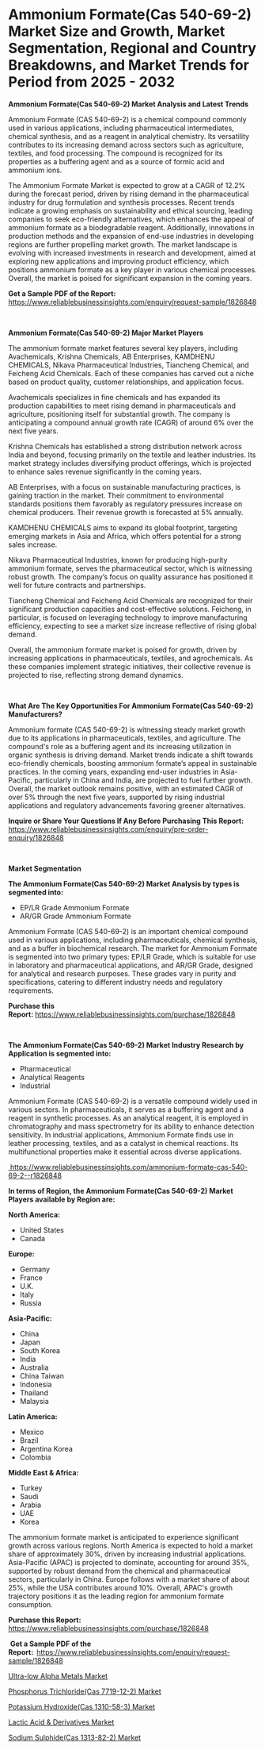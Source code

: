 <p><h1>Ammonium Formate(Cas 540-69-2) Market Size and Growth, Market Segmentation, Regional and Country Breakdowns, and Market Trends for Period from 2025 -  2032</h1></p><p><strong>Ammonium Formate(Cas 540-69-2) Market Analysis and Latest Trends</strong></p>
<p><p>Ammonium Formate (CAS 540-69-2) is a chemical compound commonly used in various applications, including pharmaceutical intermediates, chemical synthesis, and as a reagent in analytical chemistry. Its versatility contributes to its increasing demand across sectors such as agriculture, textiles, and food processing. The compound is recognized for its properties as a buffering agent and as a source of formic acid and ammonium ions.</p><p>The Ammonium Formate Market is expected to grow at a CAGR of 12.2% during the forecast period, driven by rising demand in the pharmaceutical industry for drug formulation and synthesis processes. Recent trends indicate a growing emphasis on sustainability and ethical sourcing, leading companies to seek eco-friendly alternatives, which enhances the appeal of ammonium formate as a biodegradable reagent. Additionally, innovations in production methods and the expansion of end-use industries in developing regions are further propelling market growth. The market landscape is evolving with increased investments in research and development, aimed at exploring new applications and improving product efficiency, which positions ammonium formate as a key player in various chemical processes. Overall, the market is poised for significant expansion in the coming years.</p></p>
<p><strong>Get a Sample PDF of the Report:&nbsp;</strong> <a href="https://www.reliablebusinessinsights.com/enquiry/request-sample/1826848?utm_campaign=60&utm_medium=2&utm_source=Github&utm_content=ia&utm_term=03022025&utm_id=ammonium-formatecas-540-69-2">https://www.reliablebusinessinsights.com/enquiry/request-sample/1826848</a></p>
<p>&nbsp;</p>
<p><strong>Ammonium Formate(Cas 540-69-2) Major Market Players</strong></p>
<p><p>The ammonium formate market features several key players, including Avachemicals, Krishna Chemicals, AB Enterprises, KAMDHENU CHEMICALS, Nikava Pharmaceutical Industries, Tiancheng Chemical, and Feicheng Acid Chemicals. Each of these companies has carved out a niche based on product quality, customer relationships, and application focus.</p><p>Avachemicals specializes in fine chemicals and has expanded its production capabilities to meet rising demand in pharmaceuticals and agriculture, positioning itself for substantial growth. The company is anticipating a compound annual growth rate (CAGR) of around 6% over the next five years.</p><p>Krishna Chemicals has established a strong distribution network across India and beyond, focusing primarily on the textile and leather industries. Its market strategy includes diversifying product offerings, which is projected to enhance sales revenue significantly in the coming years.</p><p>AB Enterprises, with a focus on sustainable manufacturing practices, is gaining traction in the market. Their commitment to environmental standards positions them favorably as regulatory pressures increase on chemical producers. Their revenue growth is forecasted at 5% annually.</p><p>KAMDHENU CHEMICALS aims to expand its global footprint, targeting emerging markets in Asia and Africa, which offers potential for a strong sales increase.</p><p>Nikava Pharmaceutical Industries, known for producing high-purity ammonium formate, serves the pharmaceutical sector, which is witnessing robust growth. The company’s focus on quality assurance has positioned it well for future contracts and partnerships.</p><p>Tiancheng Chemical and Feicheng Acid Chemicals are recognized for their significant production capacities and cost-effective solutions. Feicheng, in particular, is focused on leveraging technology to improve manufacturing efficiency, expecting to see a market size increase reflective of rising global demand.</p><p>Overall, the ammonium formate market is poised for growth, driven by increasing applications in pharmaceuticals, textiles, and agrochemicals. As these companies implement strategic initiatives, their collective revenue is projected to rise, reflecting strong demand dynamics.</p></p>
<p>&nbsp;</p>
<p><strong>What Are The Key Opportunities For Ammonium Formate(Cas 540-69-2) Manufacturers?</strong></p>
<p><p>Ammonium formate (CAS 540-69-2) is witnessing steady market growth due to its applications in pharmaceuticals, textiles, and agriculture. The compound's role as a buffering agent and its increasing utilization in organic synthesis is driving demand. Market trends indicate a shift towards eco-friendly chemicals, boosting ammonium formate’s appeal in sustainable practices. In the coming years, expanding end-user industries in Asia-Pacific, particularly in China and India, are projected to fuel further growth. Overall, the market outlook remains positive, with an estimated CAGR of over 5% through the next five years, supported by rising industrial applications and regulatory advancements favoring greener alternatives.</p></p>
<p><strong>Inquire or Share Your Questions If Any Before Purchasing This Report:</strong> <a href="https://www.reliablebusinessinsights.com/enquiry/pre-order-enquiry/1826848?utm_campaign=60&utm_medium=2&utm_source=Github&utm_content=ia&utm_term=03022025&utm_id=ammonium-formatecas-540-69-2">https://www.reliablebusinessinsights.com/enquiry/pre-order-enquiry/1826848</a></p>
<p>&nbsp;</p>
<p><strong>Market Segmentation</strong></p>
<p><strong>The Ammonium Formate(Cas 540-69-2) Market Analysis by types is segmented into:</strong></p>
<p><ul><li>EP/LR Grade Ammonium Formate</li><li>AR/GR Grade Ammonium Formate</li></ul></p>
<p><p>Ammonium Formate (CAS 540-69-2) is an important chemical compound used in various applications, including pharmaceuticals, chemical synthesis, and as a buffer in biochemical research. The market for Ammonium Formate is segmented into two primary types: EP/LR Grade, which is suitable for use in laboratory and pharmaceutical applications, and AR/GR Grade, designed for analytical and research purposes. These grades vary in purity and specifications, catering to different industry needs and regulatory requirements.</p></p>
<p><strong>Purchase this Report:&nbsp;</strong><a href="https://www.reliablebusinessinsights.com/purchase/1826848?utm_campaign=60&utm_medium=2&utm_source=Github&utm_content=ia&utm_term=03022025&utm_id=ammonium-formatecas-540-69-2">https://www.reliablebusinessinsights.com/purchase/1826848</a></p>
<p>&nbsp;</p>
<p><strong>The Ammonium Formate(Cas 540-69-2) Market Industry Research by Application is segmented into:</strong></p>
<p><ul><li>Pharmaceutical</li><li>Analytical Reagents</li><li>Industrial</li></ul></p>
<p><p>Ammonium Formate (CAS 540-69-2) is a versatile compound widely used in various sectors. In pharmaceuticals, it serves as a buffering agent and a reagent in synthetic processes. As an analytical reagent, it is employed in chromatography and mass spectrometry for its ability to enhance detection sensitivity. In industrial applications, Ammonium Formate finds use in leather processing, textiles, and as a catalyst in chemical reactions. Its multifunctional properties make it essential across diverse applications.</p></p>
<p><a href="https://www.reliablebusinessinsights.com/ammonium-formate-cas-540-69-2--r1826848?utm_campaign=60&utm_medium=2&utm_source=Github&utm_content=ia&utm_term=03022025&utm_id=ammonium-formatecas-540-69-2">&nbsp;https://www.reliablebusinessinsights.com/ammonium-formate-cas-540-69-2--r1826848</a></p>
<p><strong>In terms of Region, the Ammonium Formate(Cas 540-69-2) Market Players available by Region are:</strong></p>
<p>
    <p> <strong> North America: </strong>
        <ul>
            <li>United States</li>
            <li>Canada</li>
        </ul>
        </p> 
    <p> <strong> Europe: </strong>
        <ul>
            <li>Germany</li>
            <li>France</li>
            <li>U.K.</li>
            <li>Italy</li>
            <li>Russia</li>
        </ul>
        </p> 
    <p> <strong> Asia-Pacific: </strong>
        <ul>
            <li>China</li>
            <li>Japan</li>
            <li>South Korea</li>
            <li>India</li>
            <li>Australia</li>
            <li>China Taiwan</li>
            <li>Indonesia</li>
            <li>Thailand</li>
            <li>Malaysia</li>
        </ul>
        </p> 
    <p> <strong> Latin America: </strong>
        <ul>
            <li>Mexico</li>
            <li>Brazil</li>
            <li>Argentina Korea</li>
            <li>Colombia</li>
        </ul>
        </p> 
    <p> <strong> Middle East & Africa: </strong>
        <ul>
            <li>Turkey</li>
            <li>Saudi</li>
            <li>Arabia</li>
            <li>UAE</li>
            <li>Korea</li>
        </ul>
    </p>
    </p>
<p><p>The ammonium formate market is anticipated to experience significant growth across various regions. North America is expected to hold a market share of approximately 30%, driven by increasing industrial applications. Asia-Pacific (APAC) is projected to dominate, accounting for around 35%, supported by robust demand from the chemical and pharmaceutical sectors, particularly in China. Europe follows with a market share of about 25%, while the USA contributes around 10%. Overall, APAC's growth trajectory positions it as the leading region for ammonium formate consumption.</p></p>
<p><strong>Purchase this Report: </strong><a href="https://www.reliablebusinessinsights.com/purchase/1826848?utm_campaign=60&utm_medium=2&utm_source=Github&utm_content=ia&utm_term=03022025&utm_id=ammonium-formatecas-540-69-2">https://www.reliablebusinessinsights.com/purchase/1826848</a></p>
<p>&nbsp;<strong>Get a Sample PDF of the Report:&nbsp;&nbsp;</strong><a href="https://www.reliablebusinessinsights.com/enquiry/request-sample/1826848?utm_campaign=60&utm_medium=2&utm_source=Github&utm_content=ia&utm_term=03022025&utm_id=ammonium-formatecas-540-69-2">https://www.reliablebusinessinsights.com/enquiry/request-sample/1826848</a></p>
<p><strong></strong></p>
<p><p><a href="https://github.com/rebheelder/Market-Research-Report-List-1/blob/main/ultra-low-alpha-metals-market.md?utm_campaign=60&utm_medium=2&utm_source=Github&utm_content=ia&utm_term=03022025&utm_id=ammonium-formatecas-540-69-2">Ultra-low Alpha Metals Market</a></p><p><a href="https://github.com/tjoensfibich/Market-Research-Report-List-1/blob/main/phosphorus-trichloridecas-7719-12-2-market.md?utm_campaign=60&utm_medium=2&utm_source=Github&utm_content=ia&utm_term=03022025&utm_id=ammonium-formatecas-540-69-2">Phosphorus Trichloride(Cas 7719-12-2) Market</a></p><p><a href="https://github.com/iceknahomi/Market-Research-Report-List-1/blob/main/potassium-hydroxidecas-1310-58-3-market.md?utm_campaign=60&utm_medium=2&utm_source=Github&utm_content=ia&utm_term=03022025&utm_id=ammonium-formatecas-540-69-2">Potassium Hydroxide(Cas 1310-58-3) Market</a></p><p><a href="https://github.com/loppibsr/Market-Research-Report-List-1/blob/main/lactic-acid-derivatives-market.md?utm_campaign=60&utm_medium=2&utm_source=Github&utm_content=ia&utm_term=03022025&utm_id=ammonium-formatecas-540-69-2">Lactic Acid & Derivatives Market</a></p><p><a href="https://github.com/alanepetevi/Market-Research-Report-List-1/blob/main/sodium-sulphidecas-1313-82-2-market.md?utm_campaign=60&utm_medium=2&utm_source=Github&utm_content=ia&utm_term=03022025&utm_id=ammonium-formatecas-540-69-2">Sodium Sulphide(Cas 1313-82-2) Market</a></p></p>